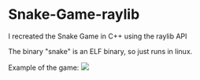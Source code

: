 # Snake-Game-raylib
I recreated the Snake Game in C++ using the raylib API

The binary "snake" is an ELF binary, so just runs in linux.

Example of the game: 
![](https://github.com/dylanabzr/Snake-Game-raylib/blob/main/gameplay.gif)
